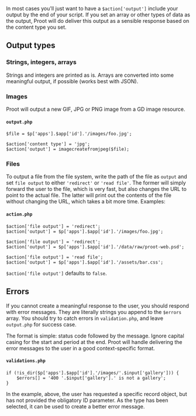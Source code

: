 
In most cases you'll just want to have a `$action['output']` include your output by the end of your script. If you set an array or other types of data as the output, Proot will do deliver this output as a sensible response based on the content type you set.



## Output types

### Strings, integers, arrays

Strings and integers are printed as is. Arrays are converted into some meaningful output, if possible (works best with JSON).



### Images

Proot will output a new GIF, JPG or PNG image from a GD image resource.

#### `output.php`
    $file = $p['apps'].$app['id'].'/images/foo.jpg';

    $action['content type'] = 'jpg';
	$action['output'] = imagecreatefromjpeg($file);


### Files

To output a file from the file system, write the path of the file as `output` and set `file output` to either `'redirect'` or `'read file'`. The former will simply forward the user to the file, which is very fast, but also changes the URL to point to the actual file. The latter will print out the contents of the file without changing the URL, which takes a bit more time. Examples:

#### `action.php`

    $action['file output'] = 'redirect';
    $action['output'] = $p['apps'].$app['id'].'/images/foo.jpg';

    $action['file output'] = 'redirect';
    $action['output'] = $p['apps'].$app['id'].'/data/raw/proot-web.psd';

    $action['file output'] = 'read file';
    $action['output'] = $p['apps'].$app['id'].'/assets/bar.css';

`$action['file output']` defaults to `false`.



## Errors

If you cannot create a meaningful response to the user, you should respond with error messages. They are literally strings you append to the `$errors` array. You should try to catch errors in `validation.php`, and leave `output.php` for success case.

The format is simple: status code followed by the message. Ignore capital casing for the start and period at the end. Proot will handle delivering the error messages to the user in a good context-specific format.

#### `validations.php`
	if (!is_dir($p['apps'].$app['id'].'/images/'.$input['gallery'])) {
    	$errors[] = '400 '.$input['gallery'].' is not a gallery';
	}

In the example, above, the user has requested a specific record object, but has not provided the obligatory ID parameter. As the type has been selected, it can be used to create a better error message.
